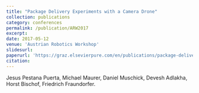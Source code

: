 ```yaml
---
title: "Package Delivery Experiments with a Camera Drone"
collection: publications
category: conferences
permalink: /publication/ARW2017
excerpt: 
date: 2017-05-12
venue: 'Austrian Robotics Workshop'
slidesurl: 
paperurl: 'https://graz.elsevierpure.com/en/publications/package-delivery-experiments-with-a-camera-drone'
citation: 
---
```


Jesus Pestana Puerta, Michael Maurer, Daniel Muschick, Devesh Adlakha, Horst Bischof, Friedrich Fraundorfer.
